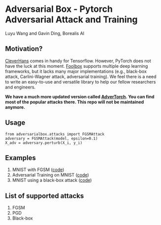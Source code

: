 # Adversarial Box - Pytorch Adversarial Attack and Training

Luyu Wang and Gavin Ding, Borealis AI

## Motivation?
[CleverHans](https://github.com/tensorflow/cleverhans) comes in handy for Tensorflow. However, PyTorch does not have the luck at this moment. [Foolbox](https://github.com/bethgelab/foolbox) supports multiple deep learning frameworks, but it lacks many major implementations (e.g., black-box attack, Carlini-Wagner attack, adversarial training). We feel there is a need to write an easy-to-use and versatile library to help our fellow researchers and engineers.

**We have a much more updated version called [AdverTorch](https://github.com/BorealisAI/advertorch). You can find most of the popular attacks there. This repo will not be maintained anymore.**

## Usage
    from adversarialbox.attacks import FGSMAttack
    adversary = FGSMAttack(model, epsilon=0.1)
    X_adv = adversary.perturb(X_i, y_i)

## Examples
1. MNIST with FGSM ([code](https://github.com/wanglouis49/pytorch-adversarial_box/blob/master/mnist_attack.py))
2. Adversarial Training on MNIST ([code](https://github.com/wanglouis49/pytorch-adversarial_box/blob/master/mnist_adv_train.py))
3. MNIST using a black-box attack ([code](https://github.com/wanglouis49/pytorch-adversarial_box/blob/master/mnist_blackbox.py))

## List of supported attacks
1. FGSM
2. PGD
3. Black-box

